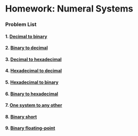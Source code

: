 Homework: Numeral Systems
=========================

### Problem List

#### 1. [Decimal to binary](https://github.com/petyakostova/Telerik-Academy/tree/master/C%23/C%23%202/4.%20Numeral-Systems-HW/Decimal-To-Binary)
#### 2. [Binary to decimal](https://github.com/petyakostova/Telerik-Academy/tree/master/C%23/C%23%202/4.%20Numeral-Systems-HW/Binary-To-Decimal)
#### 3. [Decimal to hexadecimal](https://github.com/petyakostova/Telerik-Academy/tree/master/C%23/C%23%202/4.%20Numeral-Systems-HW/Decimal-To-Hexadecimal)
#### 4. [Hexadecimal to decimal](https://github.com/petyakostova/Telerik-Academy/tree/master/C%23/C%23%202/4.%20Numeral-Systems-HW/Hexadecimal-To-Decimal)
#### 5. [Hexadecimal to binary](https://github.com/petyakostova/Telerik-Academy/tree/master/C%23/C%23%202/4.%20Numeral-Systems-HW/Hexadecimal-To-Binary)
#### 6. [Binary to hexadecimal](https://github.com/petyakostova/Telerik-Academy/tree/master/C%23/C%23%202/4.%20Numeral-Systems-HW/Binary-To-Hexadecimal)
#### 7. [One system to any other](https://github.com/petyakostova/Telerik-Academy/tree/master/C%23/C%23%202/4.%20Numeral-Systems-HW/One-System-To-Any-Other)
#### 8. [Binary short](https://github.com/petyakostova/Telerik-Academy/tree/master/C%23/C%23%202/4.%20Numeral-Systems-HW/Binary-Short)
#### 9. [Binary floating-point](https://github.com/petyakostova/Telerik-Academy/tree/master/C%23/C%23%202/4.%20Numeral-Systems-HW/Binary-Floating-Point)